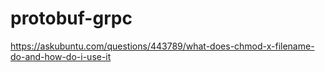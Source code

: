 # protobuf-grpc


https://askubuntu.com/questions/443789/what-does-chmod-x-filename-do-and-how-do-i-use-it